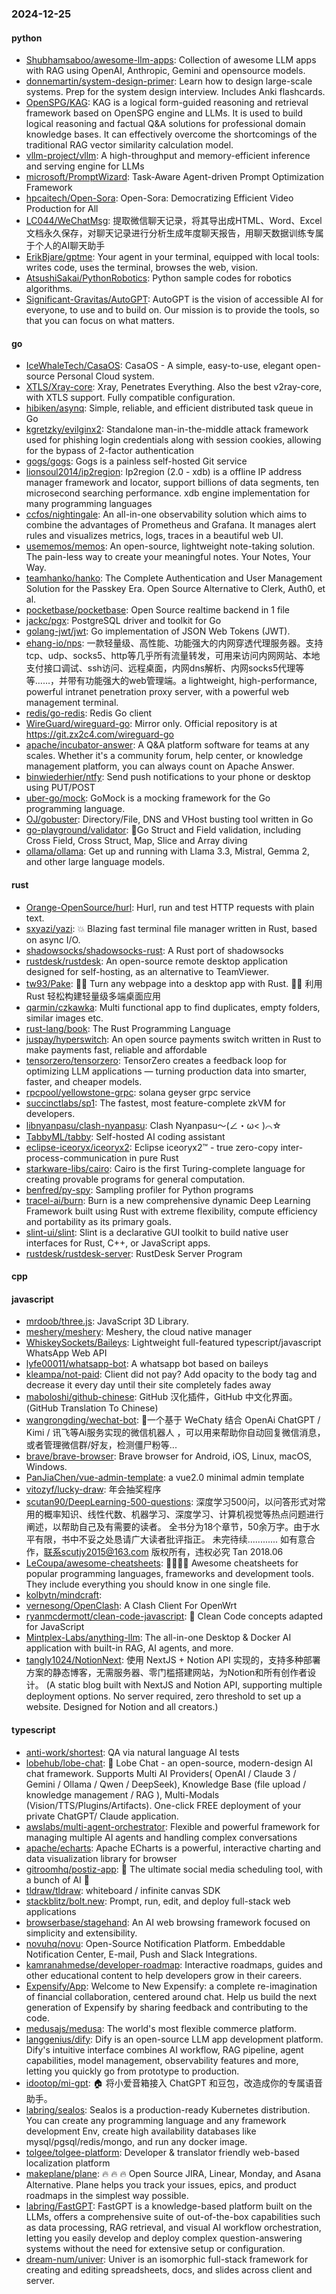 ### 2024-12-25

#### python
* [Shubhamsaboo/awesome-llm-apps](https://github.com/Shubhamsaboo/awesome-llm-apps): Collection of awesome LLM apps with RAG using OpenAI, Anthropic, Gemini and opensource models.
* [donnemartin/system-design-primer](https://github.com/donnemartin/system-design-primer): Learn how to design large-scale systems. Prep for the system design interview. Includes Anki flashcards.
* [OpenSPG/KAG](https://github.com/OpenSPG/KAG): KAG is a logical form-guided reasoning and retrieval framework based on OpenSPG engine and LLMs. It is used to build logical reasoning and factual Q&A solutions for professional domain knowledge bases. It can effectively overcome the shortcomings of the traditional RAG vector similarity calculation model.
* [vllm-project/vllm](https://github.com/vllm-project/vllm): A high-throughput and memory-efficient inference and serving engine for LLMs
* [microsoft/PromptWizard](https://github.com/microsoft/PromptWizard): Task-Aware Agent-driven Prompt Optimization Framework
* [hpcaitech/Open-Sora](https://github.com/hpcaitech/Open-Sora): Open-Sora: Democratizing Efficient Video Production for All
* [LC044/WeChatMsg](https://github.com/LC044/WeChatMsg): 提取微信聊天记录，将其导出成HTML、Word、Excel文档永久保存，对聊天记录进行分析生成年度聊天报告，用聊天数据训练专属于个人的AI聊天助手
* [ErikBjare/gptme](https://github.com/ErikBjare/gptme): Your agent in your terminal, equipped with local tools: writes code, uses the terminal, browses the web, vision.
* [AtsushiSakai/PythonRobotics](https://github.com/AtsushiSakai/PythonRobotics): Python sample codes for robotics algorithms.
* [Significant-Gravitas/AutoGPT](https://github.com/Significant-Gravitas/AutoGPT): AutoGPT is the vision of accessible AI for everyone, to use and to build on. Our mission is to provide the tools, so that you can focus on what matters.

#### go
* [IceWhaleTech/CasaOS](https://github.com/IceWhaleTech/CasaOS): CasaOS - A simple, easy-to-use, elegant open-source Personal Cloud system.
* [XTLS/Xray-core](https://github.com/XTLS/Xray-core): Xray, Penetrates Everything. Also the best v2ray-core, with XTLS support. Fully compatible configuration.
* [hibiken/asynq](https://github.com/hibiken/asynq): Simple, reliable, and efficient distributed task queue in Go
* [kgretzky/evilginx2](https://github.com/kgretzky/evilginx2): Standalone man-in-the-middle attack framework used for phishing login credentials along with session cookies, allowing for the bypass of 2-factor authentication
* [gogs/gogs](https://github.com/gogs/gogs): Gogs is a painless self-hosted Git service
* [lionsoul2014/ip2region](https://github.com/lionsoul2014/ip2region): Ip2region (2.0 - xdb) is a offline IP address manager framework and locator, support billions of data segments, ten microsecond searching performance. xdb engine implementation for many programming languages
* [ccfos/nightingale](https://github.com/ccfos/nightingale): An all-in-one observability solution which aims to combine the advantages of Prometheus and Grafana. It manages alert rules and visualizes metrics, logs, traces in a beautiful web UI.
* [usememos/memos](https://github.com/usememos/memos): An open-source, lightweight note-taking solution. The pain-less way to create your meaningful notes. Your Notes, Your Way.
* [teamhanko/hanko](https://github.com/teamhanko/hanko): The Complete Authentication and User Management Solution for the Passkey Era. Open Source Alternative to Clerk, Auth0, et al.
* [pocketbase/pocketbase](https://github.com/pocketbase/pocketbase): Open Source realtime backend in 1 file
* [jackc/pgx](https://github.com/jackc/pgx): PostgreSQL driver and toolkit for Go
* [golang-jwt/jwt](https://github.com/golang-jwt/jwt): Go implementation of JSON Web Tokens (JWT).
* [ehang-io/nps](https://github.com/ehang-io/nps): 一款轻量级、高性能、功能强大的内网穿透代理服务器。支持tcp、udp、socks5、http等几乎所有流量转发，可用来访问内网网站、本地支付接口调试、ssh访问、远程桌面，内网dns解析、内网socks5代理等等……，并带有功能强大的web管理端。a lightweight, high-performance, powerful intranet penetration proxy server, with a powerful web management terminal.
* [redis/go-redis](https://github.com/redis/go-redis): Redis Go client
* [WireGuard/wireguard-go](https://github.com/WireGuard/wireguard-go): Mirror only. Official repository is at https://git.zx2c4.com/wireguard-go
* [apache/incubator-answer](https://github.com/apache/incubator-answer): A Q&A platform software for teams at any scales. Whether it's a community forum, help center, or knowledge management platform, you can always count on Apache Answer.
* [binwiederhier/ntfy](https://github.com/binwiederhier/ntfy): Send push notifications to your phone or desktop using PUT/POST
* [uber-go/mock](https://github.com/uber-go/mock): GoMock is a mocking framework for the Go programming language.
* [OJ/gobuster](https://github.com/OJ/gobuster): Directory/File, DNS and VHost busting tool written in Go
* [go-playground/validator](https://github.com/go-playground/validator): 💯Go Struct and Field validation, including Cross Field, Cross Struct, Map, Slice and Array diving
* [ollama/ollama](https://github.com/ollama/ollama): Get up and running with Llama 3.3, Mistral, Gemma 2, and other large language models.

#### rust
* [Orange-OpenSource/hurl](https://github.com/Orange-OpenSource/hurl): Hurl, run and test HTTP requests with plain text.
* [sxyazi/yazi](https://github.com/sxyazi/yazi): 💥 Blazing fast terminal file manager written in Rust, based on async I/O.
* [shadowsocks/shadowsocks-rust](https://github.com/shadowsocks/shadowsocks-rust): A Rust port of shadowsocks
* [rustdesk/rustdesk](https://github.com/rustdesk/rustdesk): An open-source remote desktop application designed for self-hosting, as an alternative to TeamViewer.
* [tw93/Pake](https://github.com/tw93/Pake): 🤱🏻 Turn any webpage into a desktop app with Rust. 🤱🏻 利用 Rust 轻松构建轻量级多端桌面应用
* [qarmin/czkawka](https://github.com/qarmin/czkawka): Multi functional app to find duplicates, empty folders, similar images etc.
* [rust-lang/book](https://github.com/rust-lang/book): The Rust Programming Language
* [juspay/hyperswitch](https://github.com/juspay/hyperswitch): An open source payments switch written in Rust to make payments fast, reliable and affordable
* [tensorzero/tensorzero](https://github.com/tensorzero/tensorzero): TensorZero creates a feedback loop for optimizing LLM applications — turning production data into smarter, faster, and cheaper models.
* [rpcpool/yellowstone-grpc](https://github.com/rpcpool/yellowstone-grpc): solana geyser grpc service
* [succinctlabs/sp1](https://github.com/succinctlabs/sp1): The fastest, most feature-complete zkVM for developers.
* [libnyanpasu/clash-nyanpasu](https://github.com/libnyanpasu/clash-nyanpasu): Clash Nyanpasu～(∠・ω< )⌒☆​
* [TabbyML/tabby](https://github.com/TabbyML/tabby): Self-hosted AI coding assistant
* [eclipse-iceoryx/iceoryx2](https://github.com/eclipse-iceoryx/iceoryx2): Eclipse iceoryx2™ - true zero-copy inter-process-communication in pure Rust
* [starkware-libs/cairo](https://github.com/starkware-libs/cairo): Cairo is the first Turing-complete language for creating provable programs for general computation.
* [benfred/py-spy](https://github.com/benfred/py-spy): Sampling profiler for Python programs
* [tracel-ai/burn](https://github.com/tracel-ai/burn): Burn is a new comprehensive dynamic Deep Learning Framework built using Rust with extreme flexibility, compute efficiency and portability as its primary goals.
* [slint-ui/slint](https://github.com/slint-ui/slint): Slint is a declarative GUI toolkit to build native user interfaces for Rust, C++, or JavaScript apps.
* [rustdesk/rustdesk-server](https://github.com/rustdesk/rustdesk-server): RustDesk Server Program

#### cpp

#### javascript
* [mrdoob/three.js](https://github.com/mrdoob/three.js): JavaScript 3D Library.
* [meshery/meshery](https://github.com/meshery/meshery): Meshery, the cloud native manager
* [WhiskeySockets/Baileys](https://github.com/WhiskeySockets/Baileys): Lightweight full-featured typescript/javascript WhatsApp Web API
* [lyfe00011/whatsapp-bot](https://github.com/lyfe00011/whatsapp-bot): A whatsapp bot based on baileys
* [kleampa/not-paid](https://github.com/kleampa/not-paid): Client did not pay? Add opacity to the body tag and decrease it every day until their site completely fades away
* [maboloshi/github-chinese](https://github.com/maboloshi/github-chinese): GitHub 汉化插件，GitHub 中文化界面。 (GitHub Translation To Chinese)
* [wangrongding/wechat-bot](https://github.com/wangrongding/wechat-bot): 🤖一个基于 WeChaty 结合 OpenAi ChatGPT / Kimi / 讯飞等Ai服务实现的微信机器人 ，可以用来帮助你自动回复微信消息，或者管理微信群/好友，检测僵尸粉等...
* [brave/brave-browser](https://github.com/brave/brave-browser): Brave browser for Android, iOS, Linux, macOS, Windows.
* [PanJiaChen/vue-admin-template](https://github.com/PanJiaChen/vue-admin-template): a vue2.0 minimal admin template
* [vitozyf/lucky-draw](https://github.com/vitozyf/lucky-draw): 年会抽奖程序
* [scutan90/DeepLearning-500-questions](https://github.com/scutan90/DeepLearning-500-questions): 深度学习500问，以问答形式对常用的概率知识、线性代数、机器学习、深度学习、计算机视觉等热点问题进行阐述，以帮助自己及有需要的读者。 全书分为18个章节，50余万字。由于水平有限，书中不妥之处恳请广大读者批评指正。 未完待续............ 如有意合作，联系scutjy2015@163.com 版权所有，违权必究 Tan 2018.06
* [LeCoupa/awesome-cheatsheets](https://github.com/LeCoupa/awesome-cheatsheets): 👩‍💻👨‍💻 Awesome cheatsheets for popular programming languages, frameworks and development tools. They include everything you should know in one single file.
* [kolbytn/mindcraft](https://github.com/kolbytn/mindcraft): 
* [vernesong/OpenClash](https://github.com/vernesong/OpenClash): A Clash Client For OpenWrt
* [ryanmcdermott/clean-code-javascript](https://github.com/ryanmcdermott/clean-code-javascript): 🛁 Clean Code concepts adapted for JavaScript
* [Mintplex-Labs/anything-llm](https://github.com/Mintplex-Labs/anything-llm): The all-in-one Desktop & Docker AI application with built-in RAG, AI agents, and more.
* [tangly1024/NotionNext](https://github.com/tangly1024/NotionNext): 使用 NextJS + Notion API 实现的，支持多种部署方案的静态博客，无需服务器、零门槛搭建网站，为Notion和所有创作者设计。 (A static blog built with NextJS and Notion API, supporting multiple deployment options. No server required, zero threshold to set up a website. Designed for Notion and all creators.)

#### typescript
* [anti-work/shortest](https://github.com/anti-work/shortest): QA via natural language AI tests
* [lobehub/lobe-chat](https://github.com/lobehub/lobe-chat): 🤯 Lobe Chat - an open-source, modern-design AI chat framework. Supports Multi AI Providers( OpenAI / Claude 3 / Gemini / Ollama / Qwen / DeepSeek), Knowledge Base (file upload / knowledge management / RAG ), Multi-Modals (Vision/TTS/Plugins/Artifacts). One-click FREE deployment of your private ChatGPT/ Claude application.
* [awslabs/multi-agent-orchestrator](https://github.com/awslabs/multi-agent-orchestrator): Flexible and powerful framework for managing multiple AI agents and handling complex conversations
* [apache/echarts](https://github.com/apache/echarts): Apache ECharts is a powerful, interactive charting and data visualization library for browser
* [gitroomhq/postiz-app](https://github.com/gitroomhq/postiz-app): 📨 The ultimate social media scheduling tool, with a bunch of AI 🤖
* [tldraw/tldraw](https://github.com/tldraw/tldraw): whiteboard / infinite canvas SDK
* [stackblitz/bolt.new](https://github.com/stackblitz/bolt.new): Prompt, run, edit, and deploy full-stack web applications
* [browserbase/stagehand](https://github.com/browserbase/stagehand): An AI web browsing framework focused on simplicity and extensibility.
* [novuhq/novu](https://github.com/novuhq/novu): Open-Source Notification Platform. Embeddable Notification Center, E-mail, Push and Slack Integrations.
* [kamranahmedse/developer-roadmap](https://github.com/kamranahmedse/developer-roadmap): Interactive roadmaps, guides and other educational content to help developers grow in their careers.
* [Expensify/App](https://github.com/Expensify/App): Welcome to New Expensify: a complete re-imagination of financial collaboration, centered around chat. Help us build the next generation of Expensify by sharing feedback and contributing to the code.
* [medusajs/medusa](https://github.com/medusajs/medusa): The world's most flexible commerce platform.
* [langgenius/dify](https://github.com/langgenius/dify): Dify is an open-source LLM app development platform. Dify's intuitive interface combines AI workflow, RAG pipeline, agent capabilities, model management, observability features and more, letting you quickly go from prototype to production.
* [idootop/mi-gpt](https://github.com/idootop/mi-gpt): 🏠 将小爱音箱接入 ChatGPT 和豆包，改造成你的专属语音助手。
* [labring/sealos](https://github.com/labring/sealos): Sealos is a production-ready Kubernetes distribution. You can create any programming language and any framework development Env, create high availability databases like mysql/pgsql/redis/mongo, and run any docker image.
* [tolgee/tolgee-platform](https://github.com/tolgee/tolgee-platform): Developer & translator friendly web-based localization platform
* [makeplane/plane](https://github.com/makeplane/plane): 🔥 🔥 🔥 Open Source JIRA, Linear, Monday, and Asana Alternative. Plane helps you track your issues, epics, and product roadmaps in the simplest way possible.
* [labring/FastGPT](https://github.com/labring/FastGPT): FastGPT is a knowledge-based platform built on the LLMs, offers a comprehensive suite of out-of-the-box capabilities such as data processing, RAG retrieval, and visual AI workflow orchestration, letting you easily develop and deploy complex question-answering systems without the need for extensive setup or configuration.
* [dream-num/univer](https://github.com/dream-num/univer): Univer is an isomorphic full-stack framework for creating and editing spreadsheets, docs, and slides across client and server.
